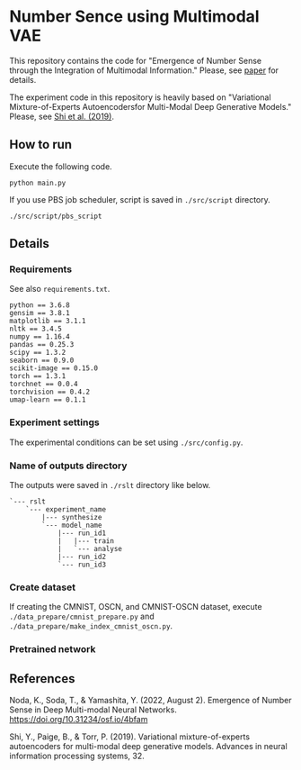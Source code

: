 # Number Sence using Multimodal VAE

This repository contains the code for "Emergence of Number Sense through the Integration of Multimodal Information." Please, see [paper](https://osf.io/preprints/psyarxiv/4bfam) for details.

The experiment code in this repository is heavily based on "Variational Mixture-of-Experts Autoencodersfor Multi-Modal Deep Generative Models." Please, see [Shi et al. (2019)](https://arxiv.org/pdf/1911.03393.pdf).

## How to run

Execute the following code.

``` shell
python main.py
```

If you use PBS job scheduler, script is saved in `./src/script` directory.

``` shell
./src/script/pbs_script
```

## Details

### Requirements

See also `requirements.txt`.

```
python == 3.6.8
gensim == 3.8.1
matplotlib == 3.1.1
nltk == 3.4.5
numpy == 1.16.4
pandas == 0.25.3
scipy == 1.3.2
seaborn == 0.9.0
scikit-image == 0.15.0
torch == 1.3.1
torchnet == 0.0.4
torchvision == 0.4.2
umap-learn == 0.1.1
```

### Experiment settings

The experimental conditions can be set using `./src/config.py`.

### Name of outputs directory

The outputs were saved in `./rslt` directory like below.

```
`--- rslt
    `--- experiment_name 
        |--- synthesize
        `--- model_name 
            |--- run_id1
            |   |--- train
            |   `--- analyse
            |--- run_id2
            `--- run_id3
```

### Create dataset

If creating the CMNIST, OSCN, and CMNIST-OSCN dataset, execute `./data_prepare/cmnist_prepare.py` and `./data_prepare/make_index_cmnist_oscn.py`.

### Pretrained network

## References

Noda, K., Soda, T., & Yamashita, Y. (2022, August 2). Emergence of Number Sense in Deep Multi-modal Neural Networks. https://doi.org/10.31234/osf.io/4bfam

Shi, Y., Paige, B., & Torr, P. (2019). Variational mixture-of-experts autoencoders for multi-modal deep generative models. Advances in neural information processing systems, 32.
